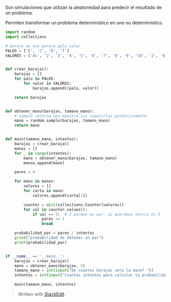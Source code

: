 Son simulaciones que utilizan la aleatoriedad para predecir el resultado de un problema.

Permiten transformar un problema determinístico en uno no determinístico.

```python
import random
import collections

# baraja es una pareja palo valor
PALOS = ['E', 'C', 'D', 'T']
VALORES = ['As', '2', '3', '4', '5', '6', '7', '8', '9', '10', 'J', 'Q', 'K']


def crear_baraja():
    barajas = []
    for palo in PALOS:
        for valor in VALORES:
            barajas.append((palo, valor))

    return barajas


def obtener_mano(barajas, tamano_mano):
    # sample retorna una muestra sin repetirlas posteriormente
    mano = random.sample(barajas, tamano_mano)
    return mano


def main(tamano_mano, intentos):
    barajas = crear_baraja()
    manos = []
    for _ in range(intentos):
        mano = obtener_mano(barajas, tamano_mano)
        manos.append(mano)

    pares = 0

    for mano in manos:
        valores = []
        for carta in mano:
            valores.append(carta[1])

        counter = dict(collections.Counter(valores))
        for val in counter.values():
            if val == 2:  # 2 porque es par, si queremos tercia es 3
                pares += 1
                break

    probabilidad_par = pares / intentos
    print("probabilidad de obtener un par")
    print(probabilidad_par)


if __name__ == '__main__':
    barajas = crear_baraja()
    mano = obtener_mano(barajas, 5)
    tamano_mano = int(input("De cuantas barajas sera la mano? "))
    intentos = int(input("Cuantos intentos para calcular la probabilidad "))

    main(tamano_mano, intentos)
```

> Written with [StackEdit](https://stackedit.io/).

<!--stackedit_data:
eyJoaXN0b3J5IjpbLTkzMDQzMzYzM119
-->

